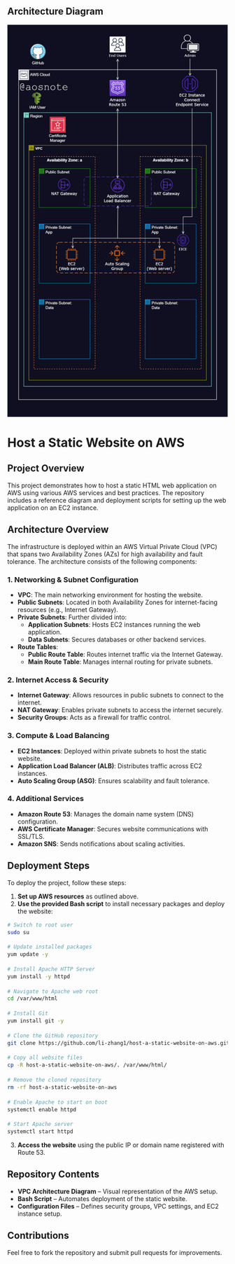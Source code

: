 ## Architecture Diagram
![Static_Website Architecture](Host_a_Static_Website_on_AWS.png)

# Host a Static Website on AWS

## Project Overview
This project demonstrates how to host a static HTML web application on AWS using various AWS services and best practices. The repository includes a reference diagram and deployment scripts for setting up the web application on an EC2 instance.

## Architecture Overview
The infrastructure is deployed within an AWS Virtual Private Cloud (VPC) that spans two Availability Zones (AZs) for high availability and fault tolerance. The architecture consists of the following components:

### 1. Networking & Subnet Configuration
- **VPC**: The main networking environment for hosting the website.
- **Public Subnets**: Located in both Availability Zones for internet-facing resources (e.g., Internet Gateway).
- **Private Subnets**: Further divided into:
  - **Application Subnets**: Hosts EC2 instances running the web application.
  - **Data Subnets**: Secures databases or other backend services.
- **Route Tables**:
  - **Public Route Table**: Routes internet traffic via the Internet Gateway.
  - **Main Route Table**: Manages internal routing for private subnets.

### 2. Internet Access & Security
- **Internet Gateway**: Allows resources in public subnets to connect to the internet.
- **NAT Gateway**: Enables private subnets to access the internet securely.
- **Security Groups**: Acts as a firewall for traffic control.

### 3. Compute & Load Balancing
- **EC2 Instances**: Deployed within private subnets to host the static website.
- **Application Load Balancer (ALB)**: Distributes traffic across EC2 instances.
- **Auto Scaling Group (ASG)**: Ensures scalability and fault tolerance.

### 4. Additional Services
- **Amazon Route 53**: Manages the domain name system (DNS) configuration.
- **AWS Certificate Manager**: Secures website communications with SSL/TLS.
- **Amazon SNS**: Sends notifications about scaling activities.

## Deployment Steps
To deploy the project, follow these steps:

1. **Set up AWS resources** as outlined above.
2. **Use the provided Bash script** to install necessary packages and deploy the website:

```bash
# Switch to root user
sudo su  

# Update installed packages
yum update -y  

# Install Apache HTTP Server
yum install -y httpd  

# Navigate to Apache web root
cd /var/www/html  

# Install Git
yum install git -y  

# Clone the GitHub repository
git clone https://github.com/li-zhang1/host-a-static-website-on-aws.git  

# Copy all website files
cp -R host-a-static-website-on-aws/. /var/www/html/  

# Remove the cloned repository
rm -rf host-a-static-website-on-aws  

# Enable Apache to start on boot
systemctl enable httpd  

# Start Apache server
systemctl start httpd  
```

3. **Access the website** using the public IP or domain name registered with Route 53.

## Repository Contents
- **VPC Architecture Diagram** – Visual representation of the AWS setup.
- **Bash Script** – Automates deployment of the static website.
- **Configuration Files** – Defines security groups, VPC settings, and EC2 instance setup.

## Contributions
Feel free to fork the repository and submit pull requests for improvements.



